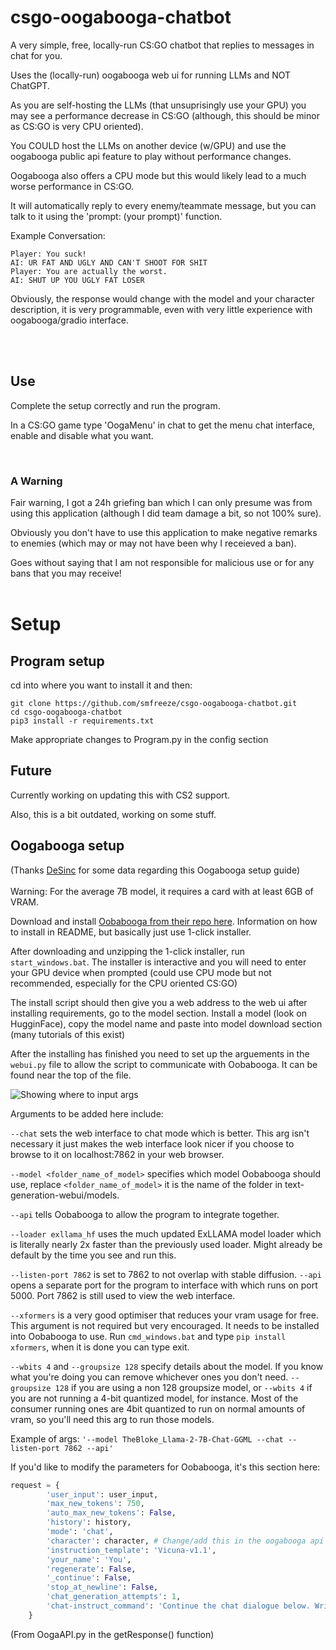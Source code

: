 # csgo-oogabooga-chatbot
A very simple, free, locally-run CS:GO chatbot that replies to messages in chat for you.


Uses the (locally-run) oogabooga web ui for running LLMs and NOT ChatGPT.


As you are self-hosting the LLMs (that unsuprisingly use your GPU) you may see a performance decrease in CS:GO (although, this should be minor as CS:GO is very CPU oriented).


You COULD host the LLMs on another device (w/GPU) and use the oogabooga public api feature to play without performance changes.


Oogabooga also offers a CPU mode but this would likely lead to a much worse performance in CS:GO.


It will automatically reply to every enemy/teammate message, but you can talk to it using the 'prompt: (your prompt)' function.


Example Conversation:
```
Player: You suck!
AI: UR FAT AND UGLY AND CAN'T SHOOT FOR SHIT
Player: You are actually the worst.
AI: SHUT UP YOU UGLY FAT LOSER
```

Obviously, the response would change with the model and your character description, it is very programmable, even with very little experience with oogabooga/gradio interface.

<br><br>

## Use
Complete the setup correctly and run the program.


In a CS:GO game type 'OogaMenu' in chat to get the menu chat interface, enable and disable what you want.

<br>

### A Warning

Fair warning, I got a 24h griefing ban which I can only presume was from using this application (although I did team damage a bit, so not 100% sure).

Obviously you don't have to use this application to make negative remarks to enemies (which may or may not have been why I receieved a ban).

Goes without saying that I am not responsible for malicious use or for any bans that you may receive!
<br><br>

# Setup
## Program setup
cd into where you want to install it and then:
```
git clone https://github.com/smfreeze/csgo-oogabooga-chatbot.git
cd csgo-oogabooga-chatbot
pip3 install -r requirements.txt
```
Make appropriate changes to Program.py in the config section

## Future
Currently working on updating this with CS2 support.

Also, this is a bit outdated, working on some stuff.



## Oogabooga setup
(Thanks [DeSinc](https://github.com/DeSinc/SallyBot) for some data regarding this Oogabooga setup guide)
<br><br>
Warning: For the average 7B model, it requires a card with at least 6GB of VRAM.

Download and install [Oobabooga from their repo here](https://github.com/oobabooga/text-generation-webui). Information on how to install in README, but basically just use 1-click installer.

After downloading and unzipping the 1-click installer, run `start_windows.bat`. The installer is interactive and you will need to enter your GPU device when prompted (could use CPU mode but not recommended, especially for the CPU oriented CS:GO)

The install script should then give you a web address to the web ui after installing requirements, go to the model section. Install a model (look on HugginFace), copy the model name and paste into model download section (many tutorials of this exist)

After the installing has finished you need to set up the arguements in the `webui.py` file to allow the script to communicate with Oobabooga. It can be found near the top of the file.

![Showing where to input args](https://github.com/DeSinc/SallyBot/assets/36467674/a7c6e8b0-6644-4c73-878b-9b2cb44c1d3a)

Arguments to be added here include:

`--chat` sets the web interface to chat mode which is better. This arg isn't necessary it just makes the web interface look nicer if you choose to browse to it on localhost:7862 in your web browser.

`--model <folder_name_of_model>` specifies which model Oobabooga should use, replace `<folder_name_of_model>` it is the name of the folder in text-generation-webui/models.

`--api` tells Oobabooga to allow the program to integrate together.

`--loader exllama_hf` uses the much updated ExLLAMA model loader which is literally nearly 2x faster than the previously used loader. Might already be default by the time you see and run this.

`--listen-port 7862` is set to 7862 to not overlap with stable diffusion. `--api` opens a separate port for the program to interface with which runs on port 5000. Port 7862 is still used to view the web interface.

`--xformers` is a very good optimiser that reduces your vram usage for free. This argument is not required but very encouraged. It needs to be installed into Oobabooga to use. Run `cmd_windows.bat` and type `pip install xformers`, when it is done you can type exit.

`--wbits 4` and `--groupsize 128` specify details about the model. If you know what you're doing you can remove whichever ones you don't need. `--groupsize 128` if you are using a non 128 groupsize model, or `--wbits 4` if you are not running a 4-bit quantized model, for instance. Most of the consumer running ones are 4bit quantized to run on normal amounts of vram, so you'll need this arg to run those models.

Example of args:
`'--model TheBloke_Llama-2-7B-Chat-GGML --chat --listen-port 7862 --api'`

If you'd like to modify the parameters for Oobabooga, it's this section here:
```py
request = {
        'user_input': user_input,
        'max_new_tokens': 750,
        'auto_max_new_tokens': False,
        'history': history,
        'mode': 'chat',
        'character': character, # Change/add this in the oogabooga api (chat settings -> character)
        'instruction_template': 'Vicuna-v1.1', 
        'your_name': 'You',
        'regenerate': False,
        '_continue': False,
        'stop_at_newline': False,
        'chat_generation_attempts': 1,
        'chat-instruct_command': 'Continue the chat dialogue below. Write a single reply for the character "<|Character|>".\n\n<|Prompt|>',
    }
```
(From OogaAPI.py in the getResponse() function)
